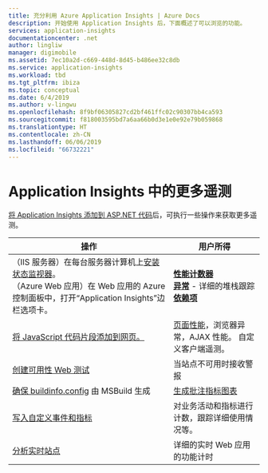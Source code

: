 ```yaml
---
title: 充分利用 Azure Application Insights | Azure Docs
description: 开始使用 Application Insights 后，下面概述了可以浏览的功能。
services: application-insights
documentationcenter: .net
author: lingliw
manager: digimobile
ms.assetid: 7ec10a2d-c669-448d-8d45-b486ee32c8db
ms.service: application-insights
ms.workload: tbd
ms.tgt_pltfrm: ibiza
ms.topic: conceptual
ms.date: 6/4/2019
ms.author: v-lingwu
ms.openlocfilehash: 8f9bf06305827cd2bf461ffc02c90307bb4ca593
ms.sourcegitcommit: f818003595bd7a6aa66b0d3e1e0e92e79b059868
ms.translationtype: HT
ms.contentlocale: zh-CN
ms.lasthandoff: 06/06/2019
ms.locfileid: "66732221"
---
```

# <a name="more-telemetry-from-application-insights"></a>Application Insights 中的更多遥测
[将 Application Insights 添加到 ASP.NET 代码](../../azure-monitor/app/asp-net.md)后，可执行一些操作来获取更多遥测。 

| 操作 | 用户所得|
|---|---|
|（IIS 服务器）在每台服务器计算机上[安装状态监视器](https://go.microsoft.com/fwlink/?LinkId=506648)。<br/>（Azure Web 应用）在 Web 应用的 Azure 控制面板中，打开“Application Insights”边栏选项卡。| [**性能计数器**](../../azure-monitor/app/performance-counters.md)<br/>[**异常**](asp-net-exceptions.md) - 详细的堆栈跟踪<br/>[**依赖项**](../../azure-monitor/app/asp-net-dependencies.md)|
|[将 JavaScript 代码片段添加到网页。](../../azure-monitor/app/javascript.md)|[页面性能](../../azure-monitor/app/usage-overview.md)，浏览器异常，AJAX 性能。 自定义客户端遥测。|
|[创建可用性 Web 测试](../../azure-monitor/app/monitor-web-app-availability.md)|当站点不可用时接收警报|
|[确保 buildinfo.config](https://msdn.microsoft.com/library/dn449058.aspx) 由 MSBuild 生成|[生成批注指标图表](https://docs.microsoft.com/azure/azure-monitor/app/annotations)
|[写入自定义事件和指标](../../azure-monitor/app/api-custom-events-metrics.md)|对业务活动和指标进行计数，跟踪详细使用情况等。|
|[分析实时站点](https://aka.ms/AIProfilerPreview)|详细的实时 Web 应用的功能计时|










